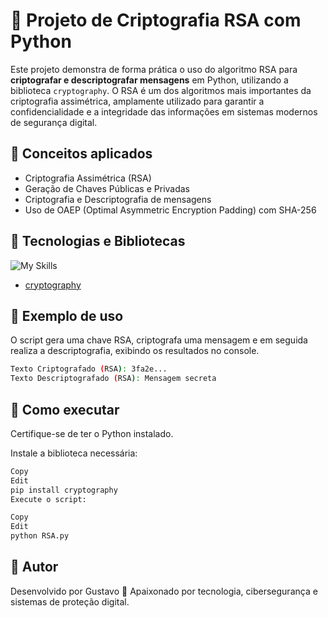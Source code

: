 # 🔐 Projeto de Criptografia RSA com Python

Este projeto demonstra de forma prática o uso do algoritmo RSA para **criptografar e descriptografar mensagens** em Python, utilizando a biblioteca `cryptography`. O RSA é um dos algoritmos mais importantes da criptografia assimétrica, amplamente utilizado para garantir a confidencialidade e a integridade das informações em sistemas modernos de segurança digital.

## 🧠 Conceitos aplicados

- Criptografia Assimétrica (RSA)
- Geração de Chaves Públicas e Privadas
- Criptografia e Descriptografia de mensagens
- Uso de OAEP (Optimal Asymmetric Encryption Padding) com SHA-256

## 📂 Tecnologias e Bibliotecas
![My Skills](https://go-skill-icons.vercel.app/api/icons?i=github,vscode,python,cryptography)
- [cryptography](https://cryptography.io/en/latest/)

## 🧪 Exemplo de uso

O script gera uma chave RSA, criptografa uma mensagem e em seguida realiza a descriptografia, exibindo os resultados no console.

```bash
Texto Criptografado (RSA): 3fa2e...
Texto Descriptografado (RSA): Mensagem secreta
```

## 📌 Como executar
Certifique-se de ter o Python instalado.

Instale a biblioteca necessária:

```bash
Copy
Edit
pip install cryptography
Execute o script:
```
```bash
Copy
Edit
python RSA.py
```

## 🙌 Autor
Desenvolvido por Gustavo
📌 Apaixonado por tecnologia, cibersegurança e sistemas de proteção digital.
